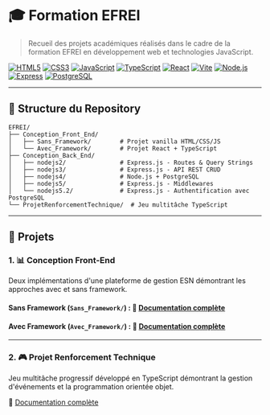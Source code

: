 # 🎓 Formation EFREI

> Recueil des projets académiques réalisés dans le cadre de la formation EFREI en développement web et technologies JavaScript.

[![HTML5](https://img.shields.io/badge/HTML5-E34F26?style=flat&logo=html5&logoColor=white)](https://developer.mozilla.org/fr/docs/Web/HTML)
[![CSS3](https://img.shields.io/badge/CSS3-1572B6?style=flat&logo=css3&logoColor=white)](https://developer.mozilla.org/fr/docs/Web/CSS)
[![JavaScript](https://img.shields.io/badge/JavaScript-F7DF1E?style=flat&logo=javascript&logoColor=black)](https://developer.mozilla.org/fr/docs/Web/JavaScript)
[![TypeScript](https://img.shields.io/badge/TypeScript-007ACC?style=flat&logo=typescript&logoColor=white)](https://www.typescriptlang.org/)
[![React](https://img.shields.io/badge/React-20232A?style=flat&logo=react&logoColor=61DAFB)](https://react.dev/)
[![Vite](https://img.shields.io/badge/Vite-646CFF?style=flat&logo=vite&logoColor=white)](https://vitejs.dev/)
[![Node.js](https://img.shields.io/badge/Node.js-339933?style=flat&logo=node.js&logoColor=white)](https://nodejs.org/)
[![Express](https://img.shields.io/badge/Express-000000?style=flat&logo=express&logoColor=white)](https://expressjs.com/)
[![PostgreSQL](https://img.shields.io/badge/PostgreSQL-316192?style=flat&logo=postgresql&logoColor=white)](https://www.postgresql.org/)

---

## 📁 Structure du Repository

```
EFREI/
├── Conception_Front_End/
│   ├── Sans_Framework/        # Projet vanilla HTML/CSS/JS
│   └── Avec_Framework/        # Projet React + TypeScript
├── Conception_Back_End/
│   ├── nodejs2/               # Express.js - Routes & Query Strings
│   ├── nodejs3/               # Express.js - API REST CRUD
│   ├── nodejs4/               # Node.js + PostgreSQL
│   ├── nodejs5/               # Express.js - Middlewares
│   └── nodejs5.2/             # Express.js - Authentification avec PostgreSQL
└── ProjetRenforcementTechnique/  # Jeu multitâche TypeScript
```

---

## 🚀 Projets

### 1. 📊 Conception Front-End

Deux implémentations d'une plateforme de gestion ESN démontrant les approches avec et sans framework.

#### **Sans Framework** (`Sans_Framework/`) : 📖 [Documentation complète](./EFREI/Conception_Front_End/Sans_Framework/README.md)

#### **Avec Framework** (`Avec_Framework/`) : 📖 [Documentation complète](./EFREI/Conception_Front_End/Avec_Framework/README.md)

---

### 2. 🎮 Projet Renforcement Technique

Jeu multitâche progressif développé en TypeScript démontrant la gestion d'événements et la programmation orientée objet.

📖 [Documentation complète](./EFREI/ProjetRenforcementTechnique/README.md)
